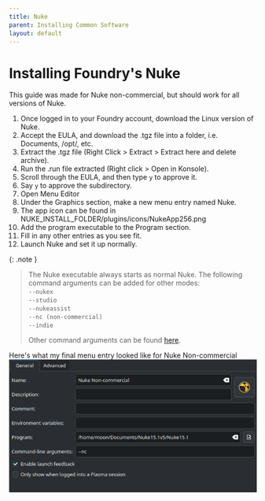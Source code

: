 ```yaml
---
title: Nuke
parent: Installing Common Software
layout: default
---
```

# Installing Foundry's Nuke

This guide was made for Nuke non-commercial, but should work for all versions of Nuke.

1. Once logged in to your Foundry account, download the Linux version of Nuke.
1. Accept the EULA, and download the .tgz file into a folder, i.e. Documents, /opt/, etc.
1. Extract the .tgz file (Right Click > Extract > Extract here and delete archive).
1. Run the .run file extracted (Right click > Open in Konsole).
1. Scroll through the EULA, and then type `y` to approve it.
1. Say `y` to approve the subdirectory.
1. Open Menu Editor
1. Under the Graphics section, make a new menu entry named Nuke.
1. The app icon can be found in NUKE_INSTALL_FOLDER/plugins/icons/NukeApp256.png
1. Add the program executable to the Program section.
1. Fill in any other entries as you see fit.
1. Launch Nuke and set it up normally.

{: .note }
> The Nuke executable always starts as normal Nuke. The following command arguments can be added for other modes:\
> `--nukex`\
> `--studio`\
> `--nukeassist`\
> `--nc (non-commercial)`\
> `--indie`
> 
> Other command arguments can be found [here](https://learn.foundry.com/nuke/content/getting_started/installation/launching_nuke_linux.html).

Here's what my final menu entry looked like for Nuke Non-commercial
![Screenshot of menu entry for Nuke Non-commercial](nuke_desktop_prep.png)

